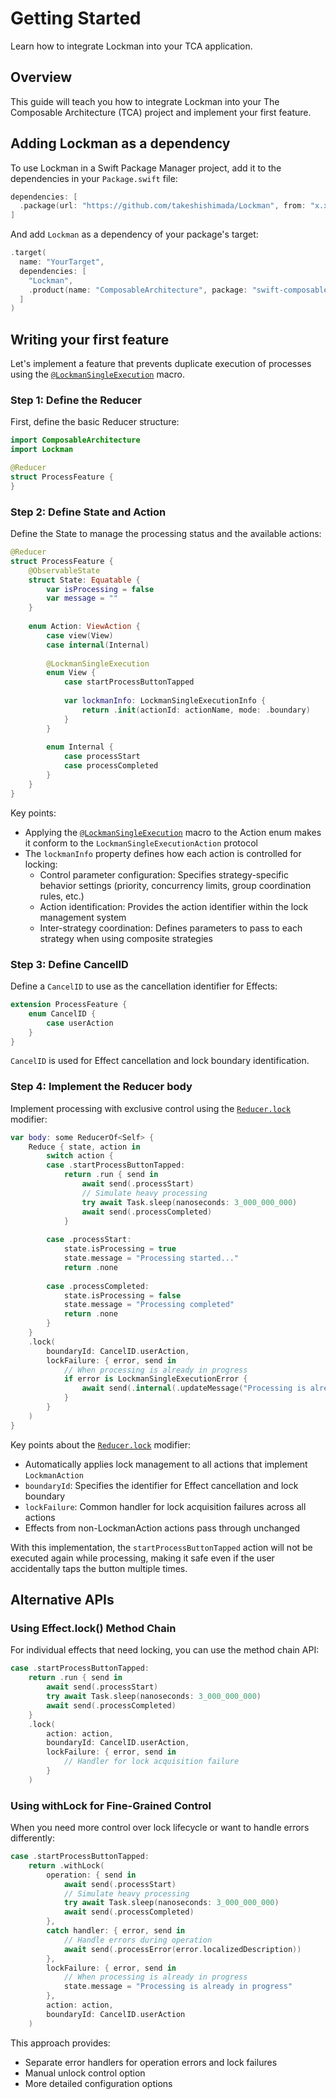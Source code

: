 # Getting Started

Learn how to integrate Lockman into your TCA application.

## Overview

This guide will teach you how to integrate Lockman into your The Composable Architecture (TCA) project and implement your first feature.

## Adding Lockman as a dependency

To use Lockman in a Swift Package Manager project, add it to the dependencies in your `Package.swift` file:

```swift
dependencies: [
  .package(url: "https://github.com/takeshishimada/Lockman", from: "x.x.x")
]
```

And add `Lockman` as a dependency of your package's target:

```swift
.target(
  name: "YourTarget",
  dependencies: [
    "Lockman",
    .product(name: "ComposableArchitecture", package: "swift-composable-architecture")
  ]
)
```

## Writing your first feature

Let's implement a feature that prevents duplicate execution of processes using the [`@LockmanSingleExecution`](<doc:SingleExecutionStrategy>) macro.

### Step 1: Define the Reducer

First, define the basic Reducer structure:

```swift
import ComposableArchitecture
import Lockman

@Reducer
struct ProcessFeature {
}
```

### Step 2: Define State and Action

Define the State to manage the processing status and the available actions:

```swift
@Reducer
struct ProcessFeature {
    @ObservableState
    struct State: Equatable {
        var isProcessing = false
        var message = ""
    }
    
    enum Action: ViewAction {
        case view(View)
        case internal(Internal)
        
        @LockmanSingleExecution
        enum View {
            case startProcessButtonTapped
            
            var lockmanInfo: LockmanSingleExecutionInfo {
                return .init(actionId: actionName, mode: .boundary)
            }
        }
        
        enum Internal {
            case processStart
            case processCompleted
        }
    }
}
```

Key points:

- Applying the [`@LockmanSingleExecution`](<doc:SingleExecutionStrategy>) macro to the Action enum makes it conform to the `LockmanSingleExecutionAction` protocol
- The `lockmanInfo` property defines how each action is controlled for locking:
  - Control parameter configuration: Specifies strategy-specific behavior settings (priority, concurrency limits, group coordination rules, etc.)
  - Action identification: Provides the action identifier within the lock management system
  - Inter-strategy coordination: Defines parameters to pass to each strategy when using composite strategies

### Step 3: Define CancelID

Define a `CancelID` to use as the cancellation identifier for Effects:

```swift
extension ProcessFeature {
    enum CancelID {
        case userAction
    }
}
```

`CancelID` is used for Effect cancellation and lock boundary identification.

### Step 4: Implement the Reducer body

Implement processing with exclusive control using the [`Reducer.lock`](<doc:Lock>) modifier:

```swift
var body: some ReducerOf<Self> {
    Reduce { state, action in
        switch action {
        case .startProcessButtonTapped:
            return .run { send in
                await send(.processStart)
                // Simulate heavy processing
                try await Task.sleep(nanoseconds: 3_000_000_000)
                await send(.processCompleted)
            }
            
        case .processStart:
            state.isProcessing = true
            state.message = "Processing started..."
            return .none
            
        case .processCompleted:
            state.isProcessing = false
            state.message = "Processing completed"
            return .none
        }
    }
    .lock(
        boundaryId: CancelID.userAction,
        lockFailure: { error, send in
            // When processing is already in progress
            if error is LockmanSingleExecutionError {
                await send(.internal(.updateMessage("Processing is already in progress")))
            }
        }
    )
}
```

Key points about the [`Reducer.lock`](<doc:Lock>) modifier:

- Automatically applies lock management to all actions that implement `LockmanAction`
- `boundaryId`: Specifies the identifier for Effect cancellation and lock boundary
- `lockFailure`: Common handler for lock acquisition failures across all actions
- Effects from non-LockmanAction actions pass through unchanged

With this implementation, the `startProcessButtonTapped` action will not be executed again while processing, making it safe even if the user accidentally taps the button multiple times.

## Alternative APIs

### Using Effect.lock() Method Chain

For individual effects that need locking, you can use the method chain API:

```swift
case .startProcessButtonTapped:
    return .run { send in
        await send(.processStart)
        try await Task.sleep(nanoseconds: 3_000_000_000)
        await send(.processCompleted)
    }
    .lock(
        action: action,
        boundaryId: CancelID.userAction,
        lockFailure: { error, send in
            // Handler for lock acquisition failure
        }
    )
```

### Using withLock for Fine-Grained Control

When you need more control over lock lifecycle or want to handle errors differently:

```swift
case .startProcessButtonTapped:
    return .withLock(
        operation: { send in
            await send(.processStart)
            // Simulate heavy processing
            try await Task.sleep(nanoseconds: 3_000_000_000)
            await send(.processCompleted)
        },
        catch handler: { error, send in
            // Handle errors during operation
            await send(.processError(error.localizedDescription))
        },
        lockFailure: { error, send in
            // When processing is already in progress
            state.message = "Processing is already in progress"
        },
        action: action,
        boundaryId: CancelID.userAction
    )
```

This approach provides:
- Separate error handlers for operation errors and lock failures
- Manual unlock control option
- More detailed configuration options

